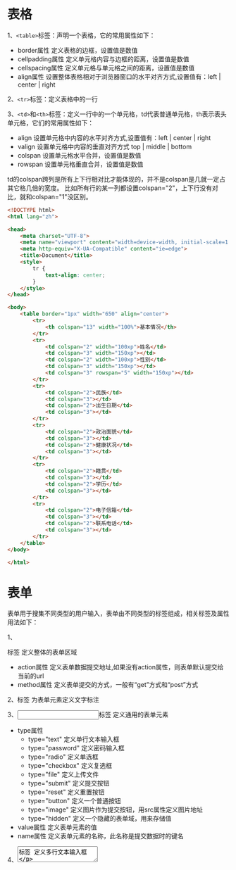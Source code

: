 # 表格

1、`<table>`标签：声明一个表格，它的常用属性如下：

- border属性 定义表格的边框，设置值是数值
- cellpadding属性 定义单元格内容与边框的距离，设置值是数值
- cellspacing属性 定义单元格与单元格之间的距离，设置值是数值
- align属性 设置整体表格相对于浏览器窗口的水平对齐方式,设置值有：left | center | right

2、`<tr>`标签：定义表格中的一行

3、`<td>`和`<th>`标签：定义一行中的一个单元格，td代表普通单元格，th表示表头单元格，它们的常用属性如下：

- align 设置单元格中内容的水平对齐方式,设置值有：left | center | right
- valign 设置单元格中内容的垂直对齐方式 top | middle | bottom
- colspan 设置单元格水平合并，设置值是数值
- rowspan 设置单元格垂直合并，设置值是数值



td的colspan跨列是所有上下行相对比才能体现的，并不是colspan是几就一定占其它格几倍的宽度。
比如所有行的某一列都设置colspan="2"，上下行没有对比，就和colspan="1"没区别。

```html
<!DOCTYPE html>
<html lang="zh">

<head>
    <meta charset="UTF-8">
    <meta name="viewport" content="width=device-width, initial-scale=1.0">
    <meta http-equiv="X-UA-Compatible" content="ie=edge">
    <title>Document</title>
    <style>
        tr {
            text-align: center;
        }
    </style>
</head>

<body>
    <table border="1px" width="650" align="center">
        <tr>
            <th colspan="13" width="100%">基本情况</th>
        </tr>
        <tr>
            <td colspan="2" width="100xp">姓名</td>
            <td colspan="3" width="150xp"></td>
            <td colspan="2" width="100xp">性别</td>
            <td colspan="3" width="150xp"></td>
            <td colspan="3" rowspan="5" width="150xp"></td>
        </tr>
        <tr>
            <td colspan="2">民族</td>
            <td colspan="3"></td>
            <td colspan="2">出生日期</td>
            <td colspan="3"></td>
        </tr>
        <tr>
            <td colspan="2">政治面貌</td>
            <td colspan="3"></td>
            <td colspan="2">健康状况</td>
            <td colspan="3"></td>
        </tr>
        <tr>
            <td colspan="2">籍贯</td>
            <td colspan="3"></td>
            <td colspan="2">学历</td>
            <td colspan="3"></td>
        </tr>
        <tr>
            <td colspan="2">电子信箱</td>
            <td colspan="3"></td>
            <td colspan="2">联系电话</td>
            <td colspan="3"></td>
        </tr>
    </table>
</body>

</html>
```



# 表单

表单用于搜集不同类型的用户输入，表单由不同类型的标签组成，相关标签及属性用法如下：

1、<form>标签 定义整体的表单区域

- action属性 定义表单数据提交地址,如果没有action属性，则表单默认提交给当前的url
- method属性 定义表单提交的方式，一般有“get”方式和“post”方式

2、<label>标签 为表单元素定义文字标注

3、<input>标签 定义通用的表单元素

- type属性
  - type="text" 定义单行文本输入框
  - type="password" 定义密码输入框
  - type="radio" 定义单选框
  - type="checkbox" 定义复选框
  - type="file" 定义上传文件
  - type="submit" 定义提交按钮
  - type="reset" 定义重置按钮
  - type="button" 定义一个普通按钮
  - type="image" 定义图片作为提交按钮，用src属性定义图片地址
  - type="hidden" 定义一个隐藏的表单域，用来存储值
- value属性 定义表单元素的值
- name属性 定义表单元素的名称，此名称是提交数据时的键名

4、<textarea>标签 定义多行文本输入框

5、<select>标签 定义下拉表单元素

6、<option>标签 与<select>标签配合，定义下拉表单元素中的选项

**注册表单实例：**

```html
<form action="http://www..." method="get">
<p>
<label>姓名：</label><input type="text" name="username" />
</p>
<p>
<label>密码：</label><input type="password" name="password" />
</p>
<p>
<label>性别：</label>
<input type="radio" name="gender" value="0" /> 男
<input type="radio" name="gender" value="1" /> 女
</p>
<p>
<label>爱好：</label>
<input type="checkbox" name="like" value="sing" /> 唱歌
<input type="checkbox" name="like" value="run" /> 跑步
<input type="checkbox" name="like" value="swiming" /> 游泳
</p>
<p>
<label>照片：</label>
<input type="file" name="person_pic">
</p>
<p>
<label>个人描述：</label>
<textarea name="about"></textarea>
</p>
<p>
<label>籍贯：</label>
<select name="site">
    <option value="0">北京</option>
    <option value="1">上海</option>
    <option value="2">广州</option>
    <option value="3">深圳</option>
</select>
</p>
<p>
<input type="submit" name="" value="提交">
<!-- input类型为submit定义提交按钮  
     还可以用图片控件代替submit按钮提交，一般会导致提交两次，不建议使用。如：
     <input type="image" src="xxx.gif">
-->
<input type="reset" name="" value="重置">
</p>
</form>
```



> input类型为submit定义提交按钮  
> 还可以用图片控件代替submit按钮提交，一般会导致提交两次，不建议使用。如：
> <input type="image" src="xxx.gif">



### label标签中for属性的妙用

当设置正确的label标签及for属性后,for属性的值为对应的输入框或者选择框的id值, **只要点击`label`标签就可以激活对应的表单输入框或者选择框**

```html
<label for="username">用户名：</label>  <!-- 点击此标签,就能激活username输入框 -->
<input type="text" name="username" id="username" />
<label for="password">密&nbsp;&nbsp;&nbsp;码：</label>
<input type="password" name="password" id="password">
```



# a 标签

## href 属性

### 1. 值为空

表示重新加载此页

### 2. 值为`#`

表示回到顶部

### 3. 值为 `javascript:;`

表示什么都不做

#### 关于`javascript:;`

它表示执行`:`后面的javascript语句

```html
<a href="javascript:alert('点击');"></a>
```


